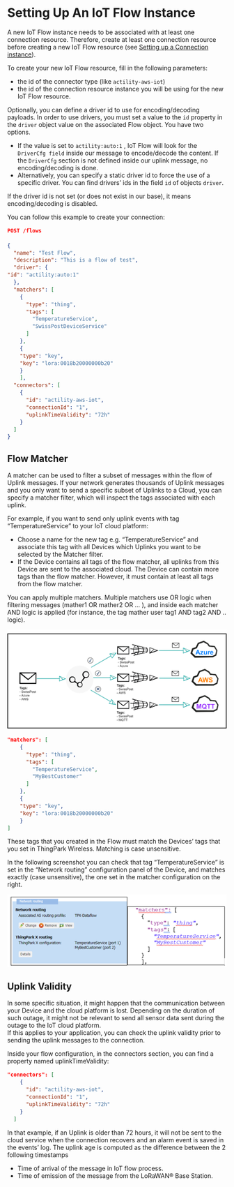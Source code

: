 # Setting Up An IoT Flow Instance

A new IoT Flow instance needs to be associated with at least one connection resource.
Therefore, create at least one connection resource before creating a new IoT Flow resource (see [Setting up a Connection instance](../Setting_Up_A_Connection_instance/Creating_a_connection_instance_using_the_API.html)).

To create your new IoT Flow resource, fill in the following parameters:

*	the id of the connector type (like ``actility-aws-iot``)
*	the id of the connection resource instance you will be using for the new IoT Flow resource.

Optionally, you can define a driver id to use for encoding/decoding payloads.
In order to use drivers, you must set a value to the ``id`` property in the ``driver`` object value on the associated Flow object.
You have two options.


*	If the value is set to `actility:auto:1` , IoT Flow will look for the ``DriverCfg field``  inside our message to encode/decode the content.
If the ``DriverCfg`` section is not defined inside our uplink message, no encoding/decoding is done.
*	Alternatively, you can specify a static driver id to force the use of a specific driver. You can find drivers’ ids in the field ``id`` of objects ``driver``.

If the driver id is not set (or does not exist in our base), it means encoding/decoding is disabled.

You can follow this example to create your connection:

```json
POST /flows
 
{
  "name": "Test Flow",
  "description": "This is a flow of test",
  "driver": {
"id": "actility:auto:1"
  },
  "matchers": [
    {
      "type": "thing",
      "tags": [
        "TemperatureService",
        "SwissPostDeviceService"
      ]
    },
    {
	"type": "key",
	"key": "lora:0018b20000000b20"
    }
    ],
  "connectors": [
    {
      "id": "actility-aws-iot",
      "connectionId": "1",
      "uplinkTimeValidity": "72h"
    }
  ]
}

```

## Flow Matcher

A matcher can be used to filter a subset of messages within the flow of Uplink messages.
If your network generates thousands of Uplink messages and you only want to send a specific subset of Uplinks to a Cloud, you can specify a matcher filter, which will inspect the tags associated with each uplink.

For example, if you want to send only uplink events with tag “TemperatureService” to your IoT cloud platform:

* Choose a name for the new tag e.g. “TemperatureService” and associate this tag with all Devices which Uplinks you want to be selected by the Matcher filter.
* If the Device contains all tags of the flow matcher, all uplinks from this Device are sent to the associated cloud. The Device can contain more tags than the flow matcher. However, it must contain at least all tags from the flow matcher.

You can apply multiple matchers. Multiple matchers use OR logic when filtering messages (mather1 OR mather2 OR … ), and inside each matcher AND logic is applied (for instance, the tag mather user tag1 AND tag2 AND .. logic).

![img](images/matchers.png)

```json
"matchers": [
    {
      "type": "thing",
      "tags": [
        "TemperatureService",
        "MyBestCustomer"
      ]
    },
    {
	"type": "key",
	"key": "lora:0018b20000000b20"
    }
]
```

These tags that you created in the Flow must match the Devices’ tags that you set in ThingPark Wireless. Matching is case unsensitive.

In the following screenshot you can check that tag “TemperatureService” is set in the “Network routing” configuration panel of the Device, and matches exactly (case unsensitive), the one set in the matcher configuration on the right.

![img](images/config_matcher.png)

## Uplink Validity

In some specific situation, it might happen that the communication between your Device and the cloud platform is lost.
Depending on the duration of such outage, it might not be relevant to send all sensor data sent during the outage to the IoT cloud platform.   
If this applies to your application, you can check the uplink validity prior to sending the uplink messages to the connection.

Inside your flow configuration, in the connectors section, you can find a property named uplinkTimeValidity:

```json
"connectors": [
    {
      "id": "actility-aws-iot",
      "connectionId": "1",
      "uplinkTimeValidity": "72h"
    }
  ]
```

In that example, if an Uplink is older than 72 hours, it will not be sent to the cloud service when the connection recovers and an alarm event is saved in the events’ log.
The uplink age is computed as the difference between the 2 following timestamps 

* Time of arrival of the message in IoT flow process. 
* Time of emission of the message from the LoRaWAN® Base Station.


